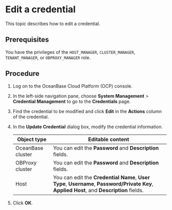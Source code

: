 # Edit a credential

This topic describes how to edit a credential.

## Prerequisites

You have the privileges of the `HOST_MANAGER`, `CLUSTER_MANAGER`, `TENANT_MANAGER`, or `OBPROXY_MANAGER` role.

## Procedure

1. Log on to the OceanBase Cloud Platform (OCP) console.

2. In the left-side navigation pane, choose **System Management** > **Credential Management** to go to the **Credentials** page.

3. Find the credential to be modified and click **Edit** in the **Actions** column of the credential.

4. In the **Update Credential** dialog box, modify the credential information.

   | **Object type** | **Editable content** |
   | --- | --- |
   | OceanBase cluster | You can edit the **Password** and **Description** fields.  |
   | OBProxy cluster | You can edit the **Password** and **Description** fields.  |
   | Host | You can edit the **Credential Name**, **User Type**, **Username**, **Password/Private Key**, **Applied Host**, and **Description** fields.  |

5. Click **OK**.
